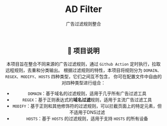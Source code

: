 <div align="center">
<h1>AD Filter</h1>
  <p>
    广告过滤规则整合
  </p>
<!-- Badges -->

<br/>
<h2 id="a">📔 项目说明</h2>

本项目旨在整合不同来源的广告过滤规则，通过 `Github Action` 定时执行，拉取远程规则，去重和分类输出。
根据过滤规则的特性，本项目将规则分为 `DOMAIN`、`REGEX`、`MODIFY`、`HOSTS` 四种类型，它们之间互不包含， 你可在配置文件中自由的对四种类型进行组合：

- `DOMAIN`：基于域名的过滤规则，适用于几乎所有广告过滤工具
- `REGEX`：基于正则表达式的**域名过滤**规则，适用于主流广告过滤工具
- `MODIFY`：基于正则和其他修饰符的过滤规则，可以拦截页面上的特定元素，但不适用于DNS过滤
- `HOSTS`：基于 `HOSTS` 的过滤规则，适用于支持 `HOSTS` 的所有设备

<br/>
